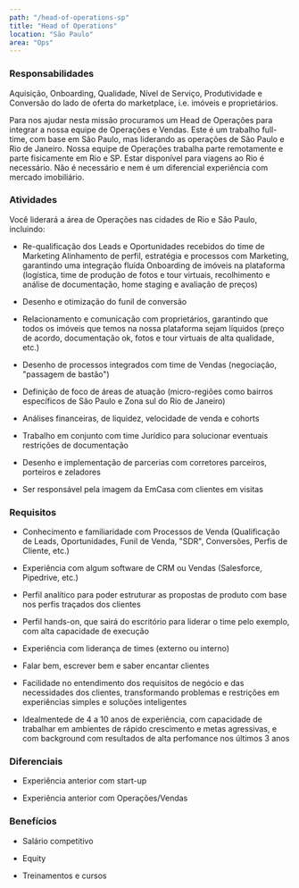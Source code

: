 ```yaml
---
path: "/head-of-operations-sp"
title: "Head of Operations"
location: "São Paulo"
area: "Ops"
---
```


### Responsabilidades

Aquisição, Onboarding, Qualidade, Nível de Serviço, Produtividade e Conversão do lado de oferta do marketplace, i.e. imóveis e proprietários.

Para nos ajudar nesta missão procuramos um Head de Operações para integrar a nossa equipe de Operações e Vendas. Este é um trabalho full-time, com base em São Paulo, mas liderando as operações de São Paulo e Rio de Janeiro. Nossa equipe de Operações trabalha parte remotamente e parte fisicamente em Rio e SP.  Estar disponível para viagens ao Rio é necessário. Não é necessário e nem é um diferencial experiência com mercado imobiliário.


### Atividades
Você liderará a área de Operações nas cidades de Rio e São Paulo, incluindo: 

* Re-qualificação dos Leads e Oportunidades recebidos do time de Marketing
Alinhamento de perfil, estratégia e processos com Marketing, garantindo uma integração fluída
Onboarding de imóveis na plataforma (logística, time de produção de fotos e tour virtuais, recolhimento e análise de documentação, home staging e avaliação de preços)

* Desenho e otimização do funil de conversão

* Relacionamento e comunicação com proprietários, garantindo que todos os imóveis que temos na nossa plataforma sejam líquidos (preço de acordo, documentação ok, fotos e tour virtuais de alta qualidade, etc.)

* Desenho de processos integrados com time de Vendas (negociação, "passagem de bastão")

* Definição de foco de áreas de atuação (micro-regiões como bairros específicos de São Paulo e Zona sul do Rio de Janeiro)

* Análises financeiras, de liquidez, velocidade de venda e cohorts

* Trabalho em conjunto com time Jurídico para solucionar eventuais restrições de documentação

* Desenho e implementação de parcerias com corretores parceiros, porteiros e zeladores

* Ser responsável pela imagem da EmCasa com clientes em visitas 


### Requisitos

* Conhecimento e familiaridade com Processos de Venda (Qualificação de Leads, Oportunidades, Funil de Venda, "SDR", Conversões, Perfis de Cliente, etc.)

* Experiência com algum software de CRM ou Vendas (Salesforce, Pipedrive, etc.)

* Perfil analítico para poder estruturar as propostas de produto com base nos perfis traçados dos clientes

* Perfil hands-on, que sairá do escritório para liderar o time pelo exemplo, com alta capacidade de execução

* Experiência com liderança de times (externo ou interno)

* Falar bem, escrever bem e saber encantar clientes

* Facilidade no entendimento dos requisitos de negócio e das necessidades dos clientes, transformando problemas e restrições em experiências simples e soluções inteligentes

* Idealmentede de 4 a 10 anos de experiência, com capacidade de trabalhar em ambientes de rápido crescimento e metas agressivas, e com background com resultados de alta perfomance nos últimos 3 anos

### Diferenciais

* Experiência anterior com start-up

* Experiência anterior com Operações/Vendas


### Benefícios
* Salário competitivo

* Equity

* Treinamentos e cursos
